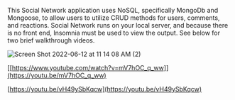 This Social Network application uses NoSQL, specifically MongoDb and Mongoose, to allow users to utilize CRUD methods for users, comments, and reactions.
Social Network runs on your local server, and because there is no front end, Insomnia must be used to view the output. See below for two brief walkthrough
videos.



![Screen Shot 2022-06-12 at 11 14 08 AM (2)](https://user-images.githubusercontent.com/98545911/173242687-33ea3fb1-b8f5-4107-ba40-2fe62ddc8c7f.png)

[[https://www.youtube.com/watch?v=mV7hOC_q_ww]](https://youtu.be/mV7hOC_q_ww)

[https://youtu.be/vH49ySbKqcw](https://youtu.be/vH49ySbKqcw)
